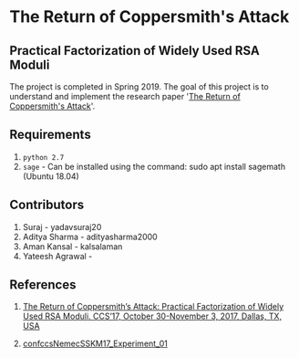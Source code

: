 # The Return of Coppersmith's Attack
## Practical Factorization of Widely Used RSA Moduli
The project is completed in Spring 2019. The goal of this project is to understand and implement the research paper '[The Return of Coppersmith's Attack](https://acmccs.github.io/papers/p1631-nemecA.pdf)'.

## Requirements
1. `python 2.7`
2. `sage` - Can be installed using the command: sudo apt install sagemath (Ubuntu 18.04)

## Contributors
1. Suraj - yadavsuraj20
2. Aditya Sharma - adityasharma2000
3. Aman Kansal - kalsalaman
4. Yateesh Agrawal - 

## References
1. [The Return of Coppersmith’s Attack: Practical Factorization of Widely Used RSA
Moduli. CCS’17, October 30-November 3, 2017, Dallas, TX, USA](https://acmccs.github.io/papers/p1631-nemecA.pdf)

2. [confccsNemecSSKM17_Experiment_01](https://github.com/CheckResearch/confccsNemecSSKM17_Experiment_01)